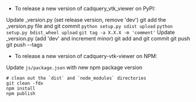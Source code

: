 - To release a new version of cadquery_vtk_viewer on PyPI:

Update _version.py (set release version, remove 'dev')
git add the _version.py file and git commit
`python setup.py sdist upload`
`python setup.py bdist_wheel upload`
`git tag -a X.X.X -m 'comment'`
Update _version.py (add 'dev' and increment minor)
git add and git commit
git push
git push --tags

- To release a new version of cadquery-vtk-viewer on NPM:

Update `js/package.json` with new npm package version

```
# clean out the `dist` and `node_modules` directories
git clean -fdx
npm install
npm publish
```